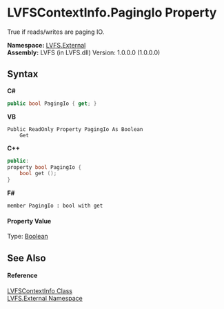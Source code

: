 # LVFSContextInfo.PagingIo Property 
 

True if reads/writes are paging IO.

**Namespace:**&nbsp;<a href="ce38c3d6-f720-9c09-02a8-24d191d963ed">LVFS.External</a><br />**Assembly:**&nbsp;LVFS (in LVFS.dll) Version: 1.0.0.0 (1.0.0.0)

## Syntax

**C#**<br />
``` C#
public bool PagingIo { get; }
```

**VB**<br />
``` VB
Public ReadOnly Property PagingIo As Boolean
	Get
```

**C++**<br />
``` C++
public:
property bool PagingIo {
	bool get ();
}
```

**F#**<br />
``` F#
member PagingIo : bool with get

```


#### Property Value
Type: <a href="http://msdn2.microsoft.com/en-us/library/a28wyd50" target="_blank">Boolean</a>

## See Also


#### Reference
<a href="09c74a4d-3965-0d4b-f9f9-f9b54f7d56d9">LVFSContextInfo Class</a><br /><a href="ce38c3d6-f720-9c09-02a8-24d191d963ed">LVFS.External Namespace</a><br />